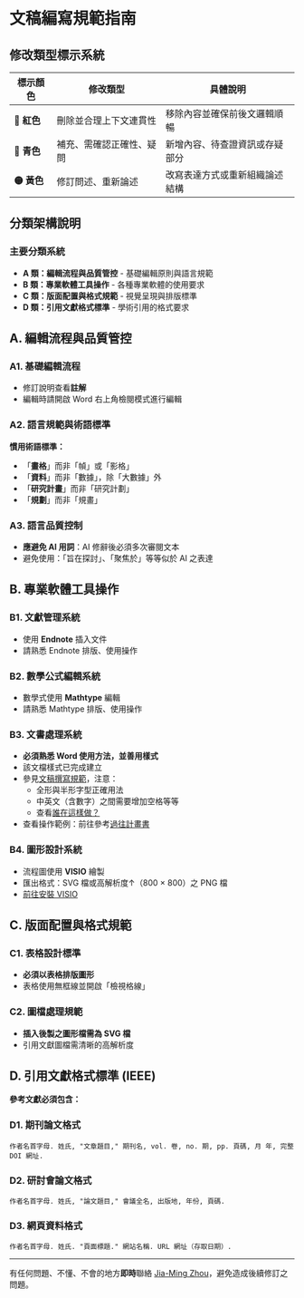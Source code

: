 # 文稿編寫規範指南

## 修改類型標示系統

| 標示顏色 | 修改類型 | 具體說明 |
|---------|----------|----------|
| **🔴 紅色** | 刪除並合理上下文連貫性 | 移除內容並確保前後文邏輯順暢 |
| **🔵 青色** | 補充、需確認正確性、疑問 | 新增內容、待查證資訊或存疑部分 |
| **🟡 黃色** | 修訂問述、重新論述 | 改寫表達方式或重新組織論述結構 |


## 分類架構說明

### 主要分類系統
- **A 類：編輯流程與品質管控** - 基礎編輯原則與語言規範
- **B 類：專業軟體工具操作** - 各種專業軟體的使用要求
- **C 類：版面配置與格式規範** - 視覺呈現與排版標準
- **D 類：引用文獻格式標準** - 學術引用的格式要求

## A. 編輯流程與品質管控

### A1. 基礎編輯流程
- 修訂說明查看**註解**
- 編輯時請開啟 Word 右上角檢閱模式進行編輯

### A2. 語言規範與術語標準
**慣用術語標準：**
- 「**畫格**」而非「幀」或「影格」
- 「**資料**」而非「數據」，除「大數據」外  
- 「**研究計畫**」而非「研究計劃」
- 「**規劃**」而非「規畫」

### A3. 語言品質控制
- **應避免 AI 用詞**：AI 修辭後必須多次審閱文本
- 避免使用：「旨在探討」、「聚焦於」等等似於 AI 之表達

## B. 專業軟體工具操作

### B1. 文獻管理系統
- 使用 **Endnote** 插入文件
- 請熟悉 Endnote 排版、使用操作

### B2. 數學公式編輯系統
- 數學式使用 **Mathtype** 編輯
- 請熟悉 Mathtype 排版、使用操作

### B3. 文書處理系統
- **必須熟悉 Word 使用方法，並善用樣式**
- 該文檔樣式已完成建立
- 參見[文稿撰寫規範](https://github.com/sparanoid/chinese-copywriting-guidelines/blob/master/README.md)，注意：
  - 全形與半形字型正確用法
  - 中英文（含數字）之間需要增加空格等等
  - 查看[誰在這樣做？](https://github.com/sparanoid/chinese-copywriting-guidelines?tab=readme-ov-file#%E8%AA%B0%E5%9C%A8%E9%80%99%E6%A8%A3%E5%81%9A)
- 查看操作範例：前往參考[過往計畫書](https://docs.jmprohub.com/%E9%81%8E%E5%BE%80%E8%A8%88%E7%95%AB%E6%92%B0%E5%AF%AB%E6%96%87%E6%AA%94/contact.pdf)

### B4. 圖形設計系統
- 流程圖使用 **VISIO** 繪製
- 匯出格式：SVG 檔或高解析度↑（800 × 800）之 PNG 檔
- [前往安裝 VISIO](https://github.com/felimet/officeLTSCpro2024.git)

## C. 版面配置與格式規範

### C1. 表格設計標準
- **必須以表格排版圖形**
- 表格使用無框線並開啟「檢視格線」

### C2. 圖檔處理規範
- **插入後製之圖形檔需為 SVG 檔**
- 引用文獻圖檔需清晰的高解析度

## D. 引用文獻格式標準 (IEEE)

**參考文獻必須包含：**

### D1. 期刊論文格式
```
作者名首字母. 姓氏, "文章題目," 期刊名, vol. 卷, no. 期, pp. 頁碼, 月 年, 完整 DOI 網址.
```

### D2. 研討會論文格式  
```
作者名首字母. 姓氏, "論文題目," 會議全名, 出版地, 年份, 頁碼.
```

### D3. 網頁資料格式
```
作者名首字母. 姓氏. "頁面標題." 網站名稱. URL 網址（存取日期）.
```
---

有任何問題、不懂、不會的地方**即時**聯絡 [Jia-Ming Zhou](mailto:felimet.jia.ming@gmail.com)，避免造成後續修訂之問題。



